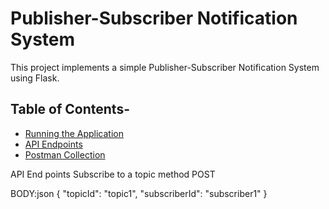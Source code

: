 # Publisher-Subscriber Notification System

This project implements a simple Publisher-Subscriber Notification System using Flask.

## Table of Contents-
- [Running the Application](#running-the-application)
- [API Endpoints](#api-endpoints)
- [Postman Collection](#postman-collection)

   
API End points
Subscribe to a topic
method POST

BODY:json
{
    "topicId": "topic1",
    "subscriberId": "subscriber1"
}
